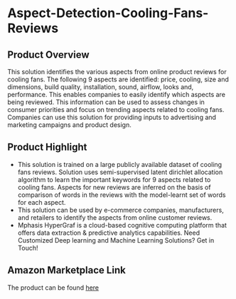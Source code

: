 # Aspect-Detection-Cooling-Fans-Reviews

## Product Overview

This solution identifies the various aspects from online product reviews for cooling fans. The following 9 aspects are identified: price, cooling, size and dimensions, build quality, installation, sound, airflow, looks and, performance. This enables companies to easily identify which aspects are being reviewed. This information can be used to assess changes in consumer priorities and focus on trending aspects related to cooling fans. Companies can use this solution for providing inputs to advertising and marketing campaigns and product design.


## Product Highlight

* This solution is trained on a large publicly available dataset of cooling fans reviews. Solution uses semi-supervised latent dirichlet allocation algorithm to learn the important keywords for 9 aspects related to cooling fans. Aspects for new reviews are inferred on the basis of comparison of words in the reviews with the model-learnt set of words for each aspect.
* This solution can be used by e-commerce companies, manufacturers, and retailers to identify the aspects from online customer reviews.
* Mphasis HyperGraf is a cloud-based cognitive computing platform that offers data extraction & predictive analytics capabilities. Need Customized Deep learning and Machine Learning Solutions? Get in Touch!

## Amazon Marketplace Link
The product can be found [here](https://aws.amazon.com/marketplace/)
